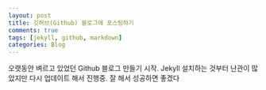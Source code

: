 ```yaml
---
layout: post
title: 깃허브(Github) 블로그에 포스팅하기
comments: true
tags: [jekyll, github, markdown]
categories: Blog
---
```


오랫동안 벼르고 있었던 Github 블로그 만들기 시작. 
Jekyll 설치하는 것부터 난관이 많았지만 다시 업데이트 해서 진행중. 
잘 해서 성공하면 좋겠다 